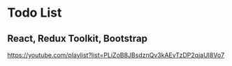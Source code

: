 # Todo List
## React, Redux Toolkit, Bootstrap

https://youtube.com/playlist?list=PLiZoB8JBsdznQv3kAEvTzDP2qjaUI8Vo7
